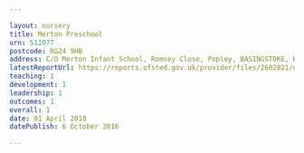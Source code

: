 ```yaml
---

layout: nursery
title: Merton Preschool
urn: 511077
postcode: RG24 9HB
address: C/O Merton Infant School, Romsey Close, Popley, BASINGSTOKE, Hampshire, RG24 9HB
latestReportUrl: https://reports.ofsted.gov.uk/provider/files/2602821/urn/511077.pdf
teaching: 1
development: 1
leadership: 1
outcomes: 1
overall: 1
date: 01 April 2018 
datePublish: 6 October 2016

---
```

